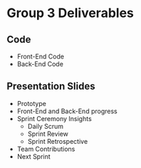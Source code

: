 # Group 3 Deliverables    
## Code  
- Front-End Code   
- Back-End Code   
## Presentation Slides  
- Prototype    
- Front-End and Back-End progress    
- Sprint Ceremony Insights   
  - Daily Scrum    
  - Sprint Review    
  - Sprint Retrospective   
- Team Contributions  
- Next Sprint  
